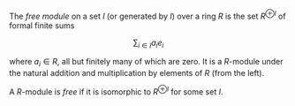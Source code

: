 The *free module* on a set $I$ (or generated by $I$) over a ring $R$ is the set $R^{\oplus I}$ of formal finite sums

$$
\sum_{i \in I} a_i e_i
$$

where $a_i \in R$, all but finitely many of which are zero. It is a $R$-module under the natural addition and multiplication by elements of $R$ (from the left). 

A $R$-module is *free* if it is isomorphic to $R^{\oplus I}$ for some set $I$.
